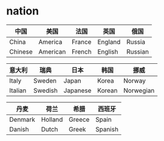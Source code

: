 # nation

| 中国    | 美国     | 法国   | 英国    | 俄国    |
| ------- | -------- | ------ | ------- | ------- |
| China   | America  | France | England | Russia  |
| Chinese | American | French | English | Russian |

| 意大利  | 瑞典    | 日本     | 韩国   | 挪威      |
| ------- | ------- | -------- | ------ | --------- |
| Italy   | Sweden  | Japan    | Korea  | Norway    |
| Italian | Swedish | Japanese | Korean | Norwegian |

| 丹麦    | 荷兰    | 希腊   | 西班牙  |
| ------- | ------- | ------ | ------- |
| Denmark | Holland | Greece | Spain   |
| Danish  | Dutch   | Greek  | Spanish |
